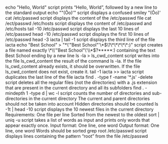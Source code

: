 echo "Hello, World" script prints “Hello, World”, followed by a new line to the standard output
echo "\"(Ôo)'" script displays a confused smiley "(Ôo)'
cat /etc/passwd script displays the content of the /etc/passwd file
cat /ect/passwd /etc/hosts script displays the content of /etc/passwd and /etc/hosts
tail -10 /etc/passwd script displays the last 10 lines of /etc/passwd
head -10 /etc/passwd script displays the first 10 lines of /etc/passwd
head -3 iacta | tail -1 script displays the third line of the file iacta
echo "Best School" > "\*\\\'\"Best School\"\'\\\*$\?\*\*\*\*\*:)" script creates a file named exactly \*\\'"Best School"\'\\*$\?\*\*\*\*\*:) containing the text Best School ending by a new line
ls -la > ls_cwd_content script writes into the file ls_cwd_content the result of the command ls -la. If the file ls_cwd_content already exists, it should be overwritten. If the file ls_cwd_content does not exist, create it.
tail -1 iacta >> iacta script duplicates the last line of the file iacta
find . -type f -name '*.js' -delete script deletes all the regular files (not the directories) with a .js extension that are present in the current directory and all its subfolders
find . -mindepth 1 -type d | wc -l script counts the number of directories and sub-directories in the current directory
The current and parent directories should not be taken into account
Hidden directories should be counted
ls -1t | head -10 script displays the 10 newest files in the current directory
Requirements:
One file per line
Sorted from the newest to the oldest
sort | uniq -u script takes a list of words as input and prints only words that appear exactly once.
Input format: One line, one word
Output format: One line, one word
Words should be sorted
grep root /etc/passwd script displays lines containing the pattern “root” from the file /etc/passwd
